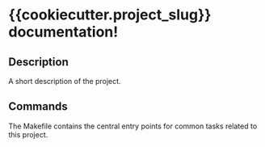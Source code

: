# {{cookiecutter.project_slug}} documentation!

## Description

A short description of the project.

## Commands

The Makefile contains the central entry points for common tasks related to this project.

